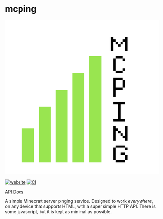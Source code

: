 # mcping

[![logo](/assets/icon.png)](https://mcping.me)

[![website](https://img.shields.io/website-up-down-green-red/https/mcping.me.svg)](https://mcping.me) [![CI](https://github.com/randomairborne/mcping/actions/workflows/build.yml/badge.svg)](https://github.com/randomairborne/mcping/actions/workflows/build.yml)

[API Docs](https://mcping.me/api/)

A simple Minecraft server pinging service. Designed to work _everywhere_, on any device that supports HTML, with a super
simple HTTP API. There is some javascript, but it is
kept as minimal as possible.
